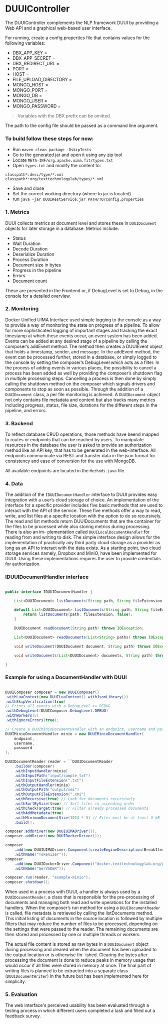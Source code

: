 # DUUIController

The DUUIController complements the NLP framework DUUI by providing a Web API and a graphical web-based user interface.

For running, create a config.properties file that contains values for the following variables:

- DBX_APP_KEY =
- DBX_APP_SECRET =
- DBX_REDIRECT_URL =
- PORT =
- HOST =
- FILE_UPLOAD_DIRECTORY =
- MONGO_HOST =
- MONGO_PORT =
- MONGO_DB =
- MONGO_USER =
- MONGO_PASSWORD =

> Variables with the DBX prefix can be omitted.

The path to the config file should be passed as a command line argument.

### To build follow these steps for now:

- Run `maven clean package -DskipTests`
- Go to the generated jar and open it using any zip tool
- Locate `META-INF/org.apache.uima.fit/types.txt`
- Open `types.txt` and modify the content to:

```
classpath*:desc/type/*.xml
classpath*:org/texttechnologylab/types/*.xml
```

- Save and close
- Set the correct working directory (where to jar is located)
- run `java -jar DUUIRestService.jar PATH/TO/config.properties`

### 1. Metrics

DUUI collects metrics at document level and stores these in `DUUIDocument` objects for later storage in a database. Metrics include:

- Status
- Wait Duration
- Decode Duration
- Deserialize Duration
- Process Duration
- Document size in bytes
- Progress in the pipeline
- Errors
- Document count

These are presented in the Frontend or, if DebugLevel is set to Debug, in the console for a detailed overview.

### 2. Monitoring

Docker Unified UIMA Interface used simple logging to the console as a way to provide a way of monitoring the state on progress of a pipeline. To allow for more sophisticated logging of important stages and tracking the exact timestamp at which these events occur, an event system has been added. Events can be added at any desired stage of a pipeline by calling the composer’s addEvent method. The method then creates a DUUIEvent object that holds a timestamp, sender, and message. In the addEvent method, the event can be processed further, stored in a database, or simply logged to the console by setting the composer’s DebugLevel which acts as a filter. In the process of adding events in various places, the possibility to cancel a process has been added as well by providing the composer’s shutdown flag in multiple processing steps. Cancelling a process is then done by simply calling the shutdown method on the composer which signals drivers and components to stop as soon as possible. Through the addition of a `DUUIDocument` class, a per file monitoring is achieved. A `DUUIDocument` object not only contains file metadata and content but also tracks many metrics including progress, status, file size, durations for the different steps in the pipeline, and errors.

### 3. Backend

To reflect database CRUD operations, those methods have beend mapped to routes or endpoints that can be reached by users. To manipulate resources in the database the user is asked to provide an authorization method like an API key, that has to be generated in the web-interface. All endpoints communicate via REST and transfer data in the json format for consistency and ease of conversion for the use with MongoDB.

All available endpoints are located in the `Methods.java` file.

### 4. Data

The addition of the `IDUUIDocumentHandler` interface to DUUI provides easy integration with
a user’s cloud storage of choice. An implementation of the interface for a specific provider
includes five basic methods that are used to interact with the API of the service. These five
methods offer a way to read, write, and list files at a specific location with the option to do so recursively. The read and list methods return DUUIDocuments that are the container for
the files to be processed while also storing metrics during processing. There is also an im-
plementation called `DUUILocalDocumentHandler` for reading from and writing to disk. The
simple interface design allows for the implementation of practically any third party cloud
storage as a provider as long as an API to interact with the data exists. As a starting point, two cloud storage services namely, Dropbox and MinIO, have been implemented for DUUI.
Using these implementations requires the user to provide credentials for authorization.

### IDUUIDocumentHandler interface

```java

public interface IDUUIDocumentHandler {

    List<DUUIDocument> listDocuments(String path, String fileExtension, boolean recursive) throws IOException;

    default List<DUUIDocument> listDocuments(String path, String fileExtension) throws IOException {
        return listDocuments(path, fileExtension, false);
    }

    DUUIDocument readDocument(String path) throws IOException;

    List<DUUIDocument> readDocuments(List<String> paths) throws IOException;

    void writeDocument(DUUIDocument document, String path) throws IOException;

    void writeDocuments(List<DUUIDocument> documents, String path) throws IOException;

}
```

### Example for using a DocumentHandler with DUUI

```java

DUUIComposer composer = new DUUIComposer()
.withLuaContext(new DUUILuaContext().withJsonLibrary())
.withSkipVerification(true)
// Prints all events with a DebugLevel >= DEBUG
.withDebugLevel(DUUIComposer.DebugLevel.DEBUG)
.withWorkers(5)
.withIgnoreErrors(true);

// Create a DUUIMinioDocumentHandler with an endpoint, username and password
DUUIMinioDocumentHandler minio = new DUUIMinioDocumentHandler(
    endpoint,
    username,
    password
);

DUUIDocumentReader reader = ``DUUIDocumentReader
    .builder(composer)
    .withInputHandler(minio)
    .withInputPath("input/sample_txt")
    .withInputFileExtension(".txt")
    .withOutputHandler(minio)
    .withOutputPath("output/xmi")
    .withOutputFileExtension(".xmi")
    .withRecursive(true) // Look for documents recursively
    .withSortBySize(true) // Sort files in ascending order
    .withCheckTarget(true) // Filter already processed documents
    .withAddMetadata(true)
    .withMinimumDocumentSize(1024 * 3) // Files must be at least 3 kB in size
    .build();

composer.addDriver(new DUUIUIMADriver());
composer.addDriver(new DUUIDockerDriver());

composer
    .add(new DUUIUIMADriver.Component(createEngineDescription(BreakIteratorSegmenter.class))
    .withName("Tokenizer"));
composer
    .add(new DUUIDockerDriver.Component("docker.texttechnologylab.org/gervader_duui:latest")
    .withName("GerVADER"));

composer.run(reader, "example-minio");
composer.shutdown();
```

When used in a process with DUUI, a handler is always used by a `DUUIDocumentReader`, a class that is responsible for the pre-processing of documents and managing both read and write operations for the installed handlers. When the composer’s run method for using a `DUUIDocumentReader` is called, file metadata is retrieved by calling the listDocuments method. This initial listing of documents in the source location is followed by multiple filters that may reduce the number of files to be processed, depending on the settings that were passed to the reader. The remaining documents are then stored and processed by one or multiple threads or workers.

The actual file content is stored as raw bytes in a `DUUIDocument` object during processing
and cleared when the document has been uploaded to the output location or is otherwise fin-
ished. Clearing the bytes after processing the document is done to reduce peaks in memory
usage that would occur if all files were stored in memory at once. The final part of writing
files is planned to be extracted into a separate class (`DUUIDocumentWriter`) in the future but has been implemented here for simplicity.

### 5. Evaluation

The web interface's perceived usability has been evaluated through a testing process in which different users completed a task and filled out a feedback survey.
